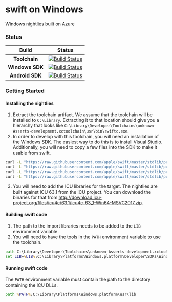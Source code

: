 # **swift on Windows**
Windows nightlies built on Azure

### Status

| Build | Status |
|:-:|-|
| **Toolchain** | [![Build Status](https://compnerd.visualstudio.com/windows-swift/_apis/build/status/Windows%20Toolchain?branchName=master)](https://compnerd.visualstudio.com/windows-swift/_build/latest?definitionId=1?branchName=master) |
| **Windows SDK** | [![Build Status](https://dev.azure.com/compnerd/windows-swift/_apis/build/status/Windows%20SDK?branchName=master)](https://dev.azure.com/compnerd/windows-swift/_build/latest?definitionId=2?branchName=master) |
| **Android SDK** | [![Build Status](https://dev.azure.com/compnerd/windows-swift/_apis/build/status/android%20SDK?branchName=master)](https://dev.azure.com/compnerd/windows-swift/_build/latest?definitionId=4?branchName=master) |

### Getting Started

#### Installing the nightlies

1. Extract the toolchain artifact.  We assume that the toolchain will be installed to `C:\Library`.  Extracting it to that location should give you a hierarchy that looks like `C:\Library\Developer\Toolchains\unknown-Asserts-development.xctoolchain\usr\bin\swiftc.exe`.
2. In order to develop with this toolchain, you will need an installation of the Windows SDK.  The easiest way to do this is to install Visual Studio.  Additionally, you will need to copy a few files into the SDK to make it usable from swift.
```cmd
curl -L "https://raw.githubusercontent.com/apple/swift/master/stdlib/public/Platform/ucrt.modulemap" -o "%UniversalCRTSdkDir%\Include\%UCRTVersion%\ucrt\module.modulemap"
curl -L "https://raw.githubusercontent.com/apple/swift/master/stdlib/public/Platform/visualc.modulemap" -o "%VCToolsInstallDir%\include\module.modulemap"
curl -L "https://raw.githubusercontent.com/apple/swift/master/stdlib/public/Platform/visualc.apinotes" -o "%VCToolsInstallDir%\include\visualc.apinotes"
curl -L "https://raw.githubusercontent.com/apple/swift/master/stdlib/public/Platform/winsdk.modulemap" -o "%UniversalCRTSdkDir%\Include\%UCRTVersion%\um\module.modulemap"
```
3. You will need to add the ICU libraries for the target.  The nightlies are built against ICU 63.1 from the ICU project.  You can download the binaries for that from http://download.icu-project.org/files/icu4c/63.1/icu4c-63_1-Win64-MSVC2017.zip.  

#### Building swift code

1. The path to the import libraries needs to be added to the `LIB` environment variable.
2. You will need to have the tools in the `PATH` environment variable to use the toolchain.

```cmd
path C:\Library\Developer\Toolchains\unknown-Asserts-development.xctoolchain\usr\bin;%PATH%
set LIB=%LIB%;C:\Library\Platforms\Windows.platform\Developer\SDKs\Windows.sdk\usr\lib
```

#### Running swift code

The `PATH` environment variable must contain the path to the directory containing the ICU DLLs.

```cmd
path %PATH%;C:\Library\Platforms\Windows.platform\usr\lib
```